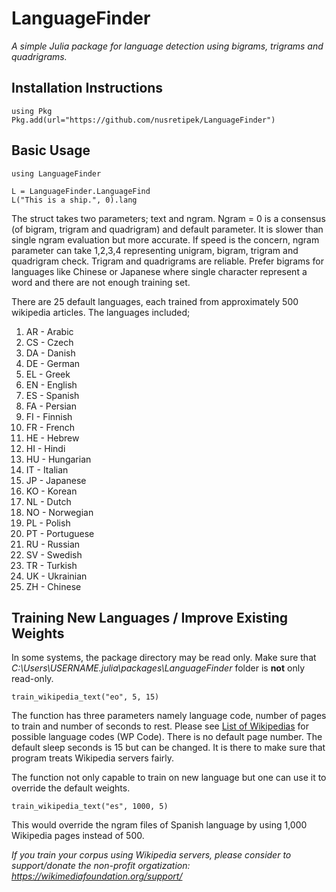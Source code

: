 # LanguageFinder

*A simple Julia package for language detection using bigrams, trigrams and quadrigrams.*

## Installation Instructions

```
using Pkg
Pkg.add(url="https://github.com/nusretipek/LanguageFinder")
```

## Basic Usage

```
using LanguageFinder

L = LanguageFinder.LanguageFind
L("This is a ship.", 0).lang
```

The struct takes two parameters; text and ngram. Ngram = 0 is a consensus (of bigram, trigram and quadrigram) and default parameter. It is slower than single ngram evaluation but more accurate. If speed is the concern, ngram parameter can take 1,2,3,4 representing unigram, bigram, trigram and quadrigram check. Trigram and quadrigrams are reliable. Prefer bigrams for languages like Chinese or Japanese where single character represent a word and there are not enough training set. 

There are 25 default languages, each trained from approximately 500 wikipedia articles. The languages included;
1. AR - Arabic
2. CS - Czech
3. DA - Danish
4. DE - German
5. EL - Greek
6. EN - English
7. ES - Spanish
8. FA - Persian
9. FI - Finnish
10. FR - French
11. HE - Hebrew
12. HI - Hindi
13. HU - Hungarian
14. IT - Italian
15. JP - Japanese
16. KO - Korean
17. NL - Dutch
18. NO - Norwegian
19. PL - Polish
20. PT - Portuguese
21. RU - Russian
22. SV - Swedish
23. TR - Turkish
24. UK - Ukrainian
25. ZH - Chinese

## Training New Languages / Improve Existing Weights
In some systems, the package directory may be read only. Make sure that *C:\Users\USERNAME\.julia\packages\LanguageFinder* folder is **not** only read-only. 

```
train_wikipedia_text("eo", 5, 15)
```

The function has three parameters namely language code, number of pages to train and number of seconds to rest. 
Please see [List of Wikipedias](https://en.wikipedia.org/wiki/List_of_Wikipedias) for possible language codes (WP Code). There is no default page number. The default sleep seconds is 15 but can be changed. It is there to make sure that program treats Wikipedia servers fairly. 

The function not only capable to train on new language but one can use it to override the default weights. 

```
train_wikipedia_text("es", 1000, 5)
```

This would override the ngram files of Spanish language by using 1,000 Wikipedia pages instead of 500.  

*If you train your corpus using Wikipedia servers, please consider to support/donate the non-profit orgatization: https://wikimediafoundation.org/support/*
